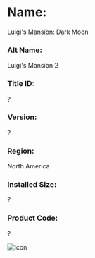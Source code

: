 # Name: 
Luigi's Mansion: Dark Moon

### Alt Name:
Luigi's Mansion 2

### Title ID: 
?

### Version: 
?

### Region: 
North America

### Installed Size: 
?

### Product Code: 
?

![Icon](https://github.com/GrewdonGaming21/3DS-Titles-Database/blob/main/Luigi's%20Mansion:%20Dark%20Moon/Description/home%20icon.png?raw=true)
